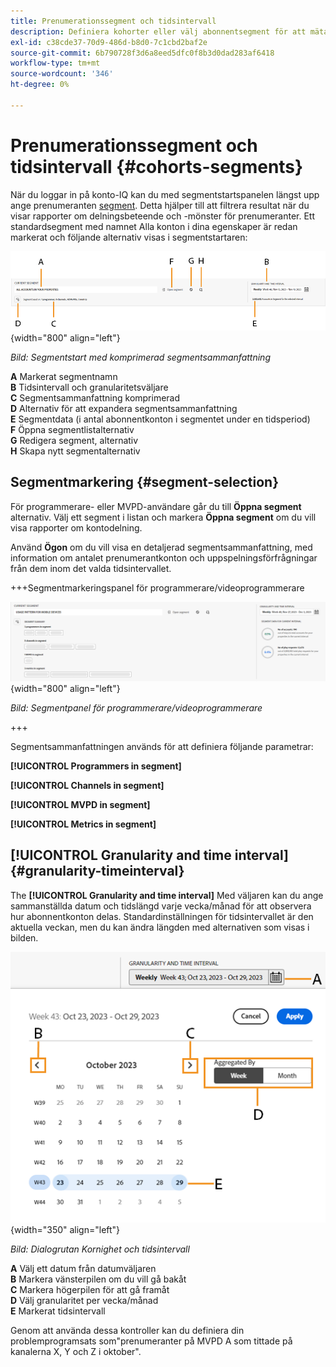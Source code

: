 ```yaml
---
title: Prenumerationssegment och tidsintervall
description: Definiera kohorter eller välj abonnentsegment för att mäta möjligheterna och mönstren för kontodelning för era kanaltittare så att de kan använda grafiska verktyg och rapporter i konto-IQ.
exl-id: c38cde37-70d9-486d-b8d0-7c1cbd2baf2e
source-git-commit: 6b790728f3d6a8eed5dfc0f8b3d0dad283af6418
workflow-type: tm+mt
source-wordcount: '346'
ht-degree: 0%

---
```



# Prenumerationssegment och tidsintervall {#cohorts-segments}


När du loggar in på konto-IQ kan du med segmentstartspanelen längst upp ange prenumeranten [segment](/help/accountiq/product-concepts.md#segment-segmet-def). Detta hjälper till att filtrera resultat när du visar rapporter om delningsbeteende och -mönster för prenumeranter. Ett standardsegment med namnet Alla konton i dina egenskaper är redan markerat och följande alternativ visas i segmentstartaren:

![](assets/new-segment-selector-collapsed.png){width="800" align="left"}

*Bild: Segmentstart med komprimerad segmentsammanfattning*

**A** Markerat segmentnamn<br/>
**B** Tidsintervall och granularitetsväljare<br/>
**C** Segmentsammanfattning komprimerad<br/>
**D** Alternativ för att expandera segmentsammanfattning<br/>
**E** Segmentdata (i antal abonnentkonton i segmentet under en tidsperiod)<br/>
**F** Öppna segmentlistalternativ<br/>
**G** Redigera segment, alternativ<br/>
**H** Skapa nytt segmentalternativ<br/>

## Segmentmarkering {#segment-selection}

För programmerare- eller MVPD-användare går du till **Öppna segment** alternativ. Välj ett segment i listan och markera **Öppna segment** om du vill visa rapporter om kontodelning.

Använd **Ögon** om du vill visa en detaljerad segmentsammanfattning, med information om antalet prenumerantkonton och uppspelningsförfrågningar från dem inom det valda tidsintervallet.

+++Segmentmarkeringspanel för programmerare/videoprogrammerare

![](assets/segment-panel-programmers-mvpds.png) {width="800" align="left"}

*Bild: Segmentpanel för programmerare/videoprogrammerare*

+++

Segmentsammanfattningen används för att definiera följande parametrar:

**[!UICONTROL Programmers in segment]**

**[!UICONTROL Channels in segment]**

**[!UICONTROL MVPD in segment]**

**[!UICONTROL Metrics in segment]**

<!-- The definitions of these parameters will be defined in the glossary article-->

## [!UICONTROL Granularity and time interval] {#granularity-timeinterval}

The **[!UICONTROL Granularity and time interval]** Med väljaren kan du ange sammanställda datum och tidslängd varje vecka/månad för att observera hur abonnentkonton delas. Standardinställningen för tidsintervallet är den aktuella veckan, men du kan ändra längden med alternativen som visas i bilden.

![[!UICONTROL Granularity and timeinterval]](assets/granularity-timeinterval-weekwise.png){width="350" align="left"}

*Bild: Dialogrutan Kornighet och tidsintervall*

**A** Välj ett datum från datumväljaren<br/>
**B** Markera vänsterpilen om du vill gå bakåt<br/>
**C** Markera högerpilen för att gå framåt<br/>
**D** Välj granularitet per vecka/månad<br/>
**E** Markerat tidsintervall<br/>

Genom att använda dessa kontroller kan du definiera din problemprogramsats som&quot;prenumeranter på MVPD A som tittade på kanalerna X, Y och Z i oktober&quot;.


